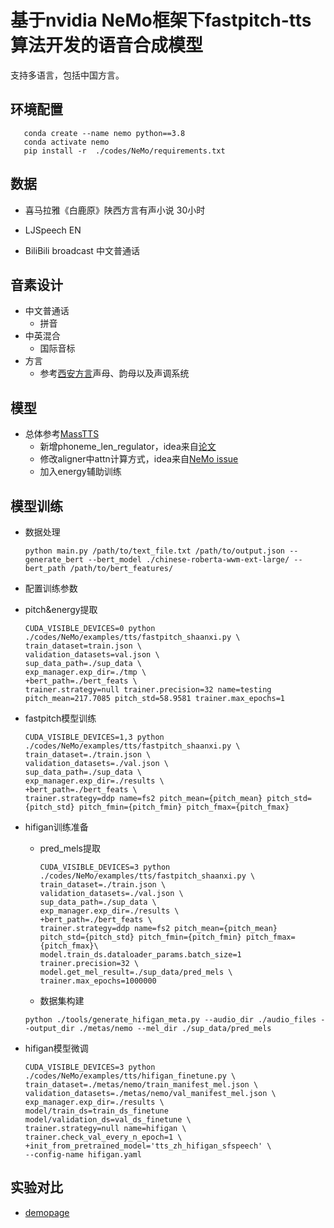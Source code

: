 # 基于nvidia NeMo框架下fastpitch-tts算法开发的语音合成模型
支持多语言，包括中国方言。
## 环境配置
```
   conda create --name nemo python==3.8
   conda activate nemo
   pip install -r  ./codes/NeMo/requirements.txt
```

## 数据
- 喜马拉雅《白鹿原》陕西方言有声小说 30小时

- LJSpeech EN
 
- BiliBili broadcast 中文普通话
 
## 音素设计
- 中文普通话
  - 拼音
- 中英混合
  - 国际音标
- 方言
  - 参考[西安方言](https://humanum.arts.cuhk.edu.hk/Lexis/lexi-mf/dialectIndex.php?point=A)声母、韵母以及声调系统
  
## 模型
- 总体参考[MassTTS](https://github.com/anyvoiceai/MassTTS/)
  - 新增phoneme_len_regulator，idea来自[论文](https://arxiv.org/abs/2110.07192)
  - 修改aligner中attn计算方式，idea来自[NeMo issue](https://github.com/NVIDIA/NeMo/pull/6806)
  - 加入energy辅助训练

## 模型训练
- 数据处理

  ```
  python main.py /path/to/text_file.txt /path/to/output.json --generate_bert --bert_model ./chinese-roberta-wwm-ext-large/ --bert_path /path/to/bert_features/
  ```

- 配置训练参数

- pitch&energy提取
    ```
    CUDA_VISIBLE_DEVICES=0 python ./codes/NeMo/examples/tts/fastpitch_shaanxi.py \
    train_dataset=train.json \
    validation_datasets=val.json \
    sup_data_path=./sup_data \
    exp_manager.exp_dir=./tmp \
    +bert_path=./bert_feats \
    trainer.strategy=null trainer.precision=32 name=testing pitch_mean=217.7085 pitch_std=58.9581 trainer.max_epochs=1
    ```

- fastpitch模型训练
    ```
    CUDA_VISIBLE_DEVICES=1,3 python ./codes/NeMo/examples/tts/fastpitch_shaanxi.py \
    train_dataset=./train.json \
    validation_datasets=./val.json \
    sup_data_path=./sup_data \
    exp_manager.exp_dir=./results \
    +bert_path=./bert_feats \
    trainer.strategy=ddp name=fs2 pitch_mean={pitch_mean} pitch_std={pitch_std} pitch_fmin={pitch_fmin} pitch_fmax={pitch_fmax}
    ```

- hifigan训练准备

  - pred_mels提取
  
    ```
    CUDA_VISIBLE_DEVICES=3 python ./codes/NeMo/examples/tts/fastpitch_shaanxi.py \
    train_dataset=./train.json \
    validation_datasets=./val.json \
    sup_data_path=./sup_data \
    exp_manager.exp_dir=./results \
    +bert_path=./bert_feats \
    trainer.strategy=ddp name=fs2 pitch_mean={pitch_mean} pitch_std={pitch_std} pitch_fmin={pitch_fmin} pitch_fmax={pitch_fmax}\
    model.train_ds.dataloader_params.batch_size=1 trainer.precision=32 \
    model.get_mel_result=./sup_data/pred_mels \
    trainer.max_epochs=1000000
    ```

   - 数据集构建
   
    ```
    python ./tools/generate_hifigan_meta.py --audio_dir ./audio_files --output_dir ./metas/nemo --mel_dir ./sup_data/pred_mels
    ```


- hifigan模型微调
    ```
    CUDA_VISIBLE_DEVICES=3 python ./codes/NeMo/examples/tts/hifigan_finetune.py \
    train_dataset=./metas/nemo/train_manifest_mel.json \
    validation_datasets=./metas/nemo/val_manifest_mel.json \
    exp_manager.exp_dir=./results \
    model/train_ds=train_ds_finetune model/validation_ds=val_ds_finetune \
    trainer.strategy=null name=hifigan \
    trainer.check_val_every_n_epoch=1 \
    +init_from_pretrained_model='tts_zh_hifigan_sfspeech' \
    --config-name hifigan.yaml
    ```
 
## 实验对比
 - [demopage](https://saltedslark.github.io/)

